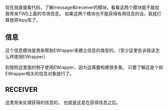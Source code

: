 现在我直接看代码，了解message和receiver的模块，看看这两个模块能不能给我带来TWS上面的市场信息。
如果这两个模块也不能获得有用信息的话，我就打算放弃ibpy库了。


## 信息
这个信息模块是用来帮助EWrapper来建立信息的类型的。（至少这里告诉我该怎么样使用EWrapper）

别按照这里面的例子使用EWrapper，因为这需要构建很多类。
只要了解这是个和EWrapper相关的信息对象就行了。

## RECEIVER
这里用来处理获得的信息的。
也就是这是在获得信息之后。
